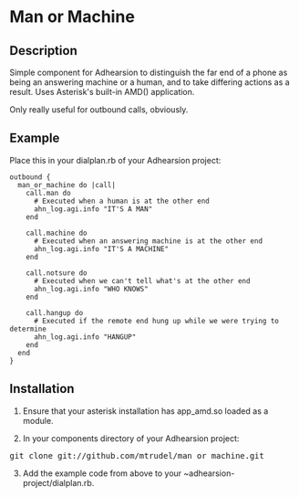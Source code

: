 # Man or Machine 

## Description

Simple component for Adhearsion to distinguish the far end of a phone as being an answering machine or a human, and to take differing actions as a result. Uses Asterisk's built-in AMD() application.

Only really useful for outbound calls, obviously.

## Example

Place this in your dialplan.rb of your Adhearsion project:

    outbound {
      man_or_machine do |call|
        call.man do
          # Executed when a human is at the other end
          ahn_log.agi.info "IT'S A MAN"
        end

        call.machine do
          # Executed when an answering machine is at the other end
          ahn_log.agi.info "IT'S A MACHINE"
        end

        call.notsure do
          # Executed when we can't tell what's at the other end
          ahn_log.agi.info "WHO KNOWS"
        end

        call.hangup do
          # Executed if the remote end hung up while we were trying to determine 
          ahn_log.agi.info "HANGUP"
        end
      end
    }
    
## Installation

1. Ensure that your asterisk installation has app_amd.so loaded as a module.

2. In your components directory of your Adhearsion project:

<pre>git clone git://github.com/mtrudel/man_or_machine.git</pre>

3. Add the example code from above to your ~adhearsion-project/dialplan.rb.
